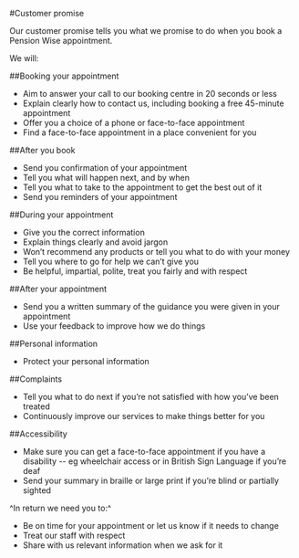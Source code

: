 #Customer promise

Our customer promise tells you what we promise to do when you book a Pension Wise appointment.

We will:

##Booking your appointment

- Aim to answer your call to our booking centre in 20 seconds or less
- Explain clearly how to contact us, including booking a free 45-minute appointment
- Offer you a choice of a phone or face-to-face appointment
- Find a face-to-face appointment in a place convenient for you

##After you book

- Send you confirmation of your appointment
- Tell you what will happen next, and by when
- Tell you what to take to the appointment to get the best out of it
- Send you reminders of your appointment

##During your appointment

- Give you the correct information
- Explain things clearly and avoid jargon
- Won’t recommend any products or tell you what to do with your money
- Tell you where to go for help we can’t give you
- Be helpful, impartial, polite, treat you fairly and with respect

##After your appointment

- Send you a written summary of the guidance you were given in your appointment
- Use your feedback to improve how we do things

##Personal information

- Protect your personal information

##Complaints

- Tell you what to do next if you’re not satisfied with how you’ve been treated
- Continuously improve our services to make things better for you

##Accessibility

- Make sure you can get a face-to-face appointment if you have a disability -- eg wheelchair access or in British Sign Language if you’re deaf
- Send your summary in braille or large print if you’re blind or partially sighted

^In return we need you to:^

- Be on time for your appointment or let us know if it needs to change
- Treat our staff with respect
- Share with us relevant information when we ask for it
